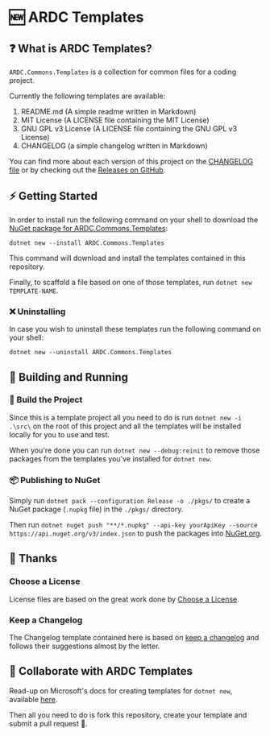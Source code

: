 # 🆕 ARDC Templates

## ❓ What is ARDC Templates?

`ARDC.Commons.Templates` is a collection for common files for a coding project.

Currently the following templates are available:

1. README.md (A simple readme written in Markdown)
2. MIT License (A LICENSE file containing the MIT License)
3. GNU GPL v3 License (A LICENSE file containing the GNU GPL v3 License)
4. CHANGELOG (a simple changelog written in Markdown)

You can find more about each version of this project on the [CHANGELOG file](./CHANGELOG.md) or by checking out the [Releases on GitHub](https://github.com/rodolphocastro/ardc-dotnet-templates/releases).

## ⚡ Getting Started

In order to install run the following command on your shell to download the [NuGet package for ARDC.Commons.Templates](https://www.nuget.org/packages/ARDC.Commons.Templates/):

```
dotnet new --install ARDC.Commons.Templates
```

This command will download and install the templates contained in this repository.

Finally, to scaffold a file based on one of those templates, run `dotnet new TEMPLATE-NAME`.

### ❌ Uninstalling

In case you wish to uninstall these templates run the following command on your shell:

```
dotnet new --uninstall ARDC.Commons.Templates
```

## 🔧 Building and Running

### 🔨 Build the Project

Since this is a template project all you need to do is run `dotnet new -i .\src\` on the root of this project and all the templates will be installed locally for you to use and test.

When you're done you can run `dotnet new --debug:reinit` to remove those packages from the templates you've installed for `dotnet new`.

### 📦 Publishing to NuGet

Simply run `dotnet pack --configuration Release -o ./pkgs/` to create a NuGet package (`.nupkg` file) in the `./pkgs/` directory.

Then run `dotnet nuget push "**/*.nupkg" --api-key yourApiKey --source https://api.nuget.org/v3/index.json` to push the packages into [NuGet.org](https://www.nuget.org/).

## 🙏 Thanks

### Choose a License

License files are based on the great work done by [Choose a License](https://choosealicense.com/).

### Keep a Changelog

The Changelog template contained here is based on [keep a changelog](https://keepachangelog.com/en/1.0.0/) and follows their suggestions almost by the letter.

## 🤝 Collaborate with ARDC Templates

Read-up on Microsoft's docs for creating templates for `dotnet new`, available [here](https://docs.microsoft.com/en-us/dotnet/core/tools/custom-templates).

Then all you need to do is fork this repository, create your template and submit a pull request 🙂.